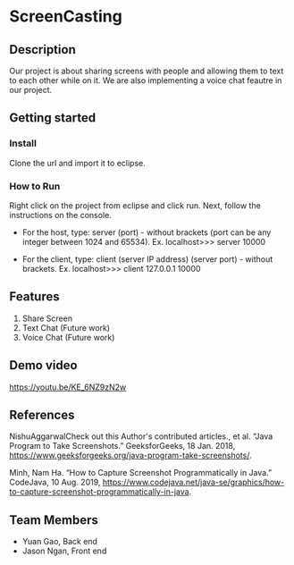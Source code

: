 # ScreenCasting

## Description

Our project is about sharing screens with people and allowing them to text to each other while on it. We are also implementing a voice chat feautre in our project. 

## Getting started

### Install
Clone the url and import it to eclipse.


### How to Run

Right click on the project from eclipse and click run.
Next, follow the instructions on the console.

* For the host, type: server (port) - without brackets (port can be any integer between 1024 and 65534).	Ex. localhost>>> server 10000
 	
* For the client, type: client (server IP address) (server port) - without brackets.	Ex. localhost>>> client 127.0.0.1 10000

## Features 
1. Share Screen
2. Text Chat (Future work)
3. Voice Chat (Future work)

## Demo video

https://youtu.be/KE_6NZ9zN2w

## References

NishuAggarwalCheck out this Author's contributed articles., et al. “Java Program to Take Screenshots.” GeeksforGeeks, 18 Jan. 2018, https://www.geeksforgeeks.org/java-program-take-screenshots/.

Minh, Nam Ha. “How to Capture Screenshot Programmatically in Java.” CodeJava, 10 Aug. 2019, https://www.codejava.net/java-se/graphics/how-to-capture-screenshot-programmatically-in-java.

## Team Members

* Yuan Gao, Back end
* Jason Ngan, Front end
